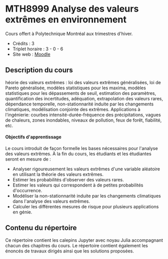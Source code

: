 
# MTH8999 Analyse des valeurs extrêmes en environnement

Cours offert à Polytechnique Montréal aux trimestres d'hiver.

- Crédits : 3
- Triplet horaire : 3 - 0 - 6
- Site web : [Moodle](https://moodle.polymtl.ca/)

## Description du cours

héorie des valeurs extrêmes : loi des valeurs extrêmes généralisées, loi de Pareto généralisée, modèles statistiques pour les maxima, modèles statistiques pour les dépassements de seuil, estimation des paramètres, quantification des incertitudes, adéquation, extrapolation des valeurs rares, dépendance temporelle, non-stationnarité induite par les changements climatiques, modélisation conjointe des extrêmes. Applications à l'ingénierie: courbes intensité-durée-fréquence des précipitations, vagues de chaleurs, zones inondables, niveaux de pollution, feux de forêt, fiabilité, etc.

#### Objectifs d'apprentissage

Le cours introduit de façon formelle les bases nécessaires pour l'analyse des valeurs extrêmes. À la fin du cours, les étudiants et les étudiantes seront en mesure de :
- Analyser rigoureusement les valeurs extrêmes d'une variable aléatoire en utilisant la théorie des valeurs extrêmes.
- Estimer les probabilités d'observer des valeurs rares.
- Estimer les valeurs qui correspondent à de petites probabilités d'occurrence.
- Modéliser la non-stationnarité induite par les changements climatiques dans l'analyse des valeurs extrêmes.
- Calculer les différentes mesures de risque pour plusieurs applications en génie.

## Contenu du répertoire

Ce répertoire contient les calepins Jupyter avec noyau Julia accompagnant chacun des chapitres du cours. Le répertoire contient également les énoncés de travaux dirigés ainsi que les solutions proposées.
